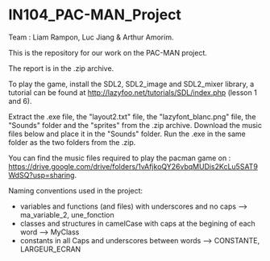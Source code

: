 # IN104_PAC-MAN_Project
Team : Liam Rampon, Luc Jiang & Arthur Amorim.

This is the repository for our work on the PAC-MAN project.

The report is in the .zip archive.

To play the game, install the SDL2, SDL2_image and SDL2_mixer library, a tutorial can be found at http://lazyfoo.net/tutorials/SDL/index.php (lesson 1 and 6). 

Extract the .exe file, the "layout2.txt" file, the "lazyfont_blanc.png" file, the "Sounds" folder and the "sprites" from the .zip archive.
Download the music files below and place it in the "Sounds" folder.
Run the .exe in the same folder as the two folders from the .zip.

You can find the music files required to play the pacman game on : https://drive.google.com/drive/folders/1vAfjkoQY26vbqMUDis2KcLu5SAT9WdSQ?usp=sharing.


Naming conventions used in the project:

- variables and functions (and files) with underscores and no caps --> ma_variable_2, une_fonction
- classes and structures in camelCase with caps at the begining of each word --> MyClass
- constants in all Caps and underscores between words --> CONSTANTE, LARGEUR_ECRAN
